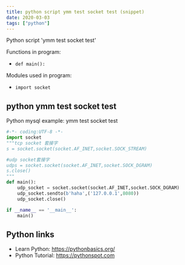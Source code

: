 ```yaml
---
title: python script ymm test socket test (snippet)
date: 2020-03-03
tags: ["python"]
---
```

Python script 'ymm test socket test'

Functions in program: 
* `def main():`

Modules used in program: 
* `import socket`

## python ymm test socket test

Python mysql example: ymm test socket test

```python
#-*- coding:UTF-8 -*-
import socket
"""tcp socket 套接字
s = socket.socket(socket.AF_INET,socket.SOCK_STREAM)

#udp socket套接字
udps = socket.socket(socket.AF_INET,socket.SOCK_DGRAM)
s.close()
"""
def main():
    udp_socket = socket.socket(socket.AF_INET,socket.SOCK_DGRAM)
    udp_socket.sendto(b'haha',('127.0.0.1',8080))
    udp_socket.close()

if __name__ == '__main__':
    main()

```

## Python links

- Learn Python: https://pythonbasics.org/
- Python Tutorial: https://pythonspot.com
